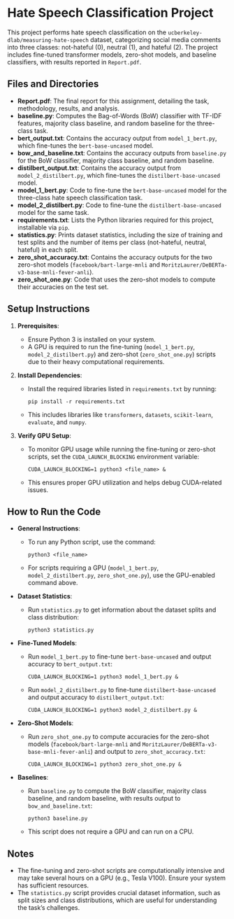 # Hate Speech Classification Project

This project performs hate speech classification on the `ucberkeley-dlab/measuring-hate-speech` dataset, categorizing social media comments into three classes: not-hateful (0), neutral (1), and hateful (2). The project includes fine-tuned transformer models, zero-shot models, and baseline classifiers, with results reported in `Report.pdf`.

## Files and Directories

- **Report.pdf**: The final report for this assignment, detailing the task, methodology, results, and analysis.
- **baseline.py**: Computes the Bag-of-Words (BoW) classifier with TF-IDF features, majority class baseline, and random baseline for the three-class task.
- **bert_output.txt**: Contains the accuracy output from `model_1_bert.py`, which fine-tunes the `bert-base-uncased` model.
- **bow_and_baseline.txt**: Contains the accuracy outputs from `baseline.py` for the BoW classifier, majority class baseline, and random baseline.
- **distilbert_output.txt**: Contains the accuracy output from `model_2_distilbert.py`, which fine-tunes the `distilbert-base-uncased` model.
- **model_1_bert.py**: Code to fine-tune the `bert-base-uncased` model for the three-class hate speech classification task.
- **model_2_distilbert.py**: Code to fine-tune the `distilbert-base-uncased` model for the same task.
- **requirements.txt**: Lists the Python libraries required for this project, installable via `pip`.
- **statistics.py**: Prints dataset statistics, including the size of training and test splits and the number of items per class (not-hateful, neutral, hateful) in each split.
- **zero_shot_accuracy.txt**: Contains the accuracy outputs for the two zero-shot models (`facebook/bart-large-mnli` and `MoritzLaurer/DeBERTa-v3-base-mnli-fever-anli`).
- **zero_shot_one.py**: Code that uses the zero-shot models to compute their accuracies on the test set.

## Setup Instructions

1. **Prerequisites**:

   - Ensure Python 3 is installed on your system.
   - A GPU is required to run the fine-tuning (`model_1_bert.py`, `model_2_distilbert.py`) and zero-shot (`zero_shot_one.py`) scripts due to their heavy computational requirements.

2. **Install Dependencies**:

   - Install the required libraries listed in `requirements.txt` by running:
     ```
     pip install -r requirements.txt
     ```
   - This includes libraries like `transformers`, `datasets`, `scikit-learn`, `evaluate`, and `numpy`.

3. **Verify GPU Setup**:
   - To monitor GPU usage while running the fine-tuning or zero-shot scripts, set the `CUDA_LAUNCH_BLOCKING` environment variable:
     ```
     CUDA_LAUNCH_BLOCKING=1 python3 <file_name> &
     ```
   - This ensures proper GPU utilization and helps debug CUDA-related issues.

## How to Run the Code

- **General Instructions**:

  - To run any Python script, use the command:
    ```
    python3 <file_name>
    ```
  - For scripts requiring a GPU (`model_1_bert.py`, `model_2_distilbert.py`, `zero_shot_one.py`), use the GPU-enabled command above.

- **Dataset Statistics**:

  - Run `statistics.py` to get information about the dataset splits and class distribution:
    ```
    python3 statistics.py
    ```

- **Fine-Tuned Models**:

  - Run `model_1_bert.py` to fine-tune `bert-base-uncased` and output accuracy to `bert_output.txt`:
    ```
    CUDA_LAUNCH_BLOCKING=1 python3 model_1_bert.py &
    ```
  - Run `model_2_distilbert.py` to fine-tune `distilbert-base-uncased` and output accuracy to `distilbert_output.txt`:
    ```
    CUDA_LAUNCH_BLOCKING=1 python3 model_2_distilbert.py &
    ```

- **Zero-Shot Models**:

  - Run `zero_shot_one.py` to compute accuracies for the zero-shot models (`facebook/bart-large-mnli` and `MoritzLaurer/DeBERTa-v3-base-mnli-fever-anli`) and output to `zero_shot_accuracy.txt`:
    ```
    CUDA_LAUNCH_BLOCKING=1 python3 zero_shot_one.py &
    ```

- **Baselines**:
  - Run `baseline.py` to compute the BoW classifier, majority class baseline, and random baseline, with results output to `bow_and_baseline.txt`:
    ```
    python3 baseline.py
    ```
  - This script does not require a GPU and can run on a CPU.

## Notes

- The fine-tuning and zero-shot scripts are computationally intensive and may take several hours on a GPU (e.g., Tesla V100). Ensure your system has sufficient resources.
- The `statistics.py` script provides crucial dataset information, such as split sizes and class distributions, which are useful for understanding the task’s challenges.
